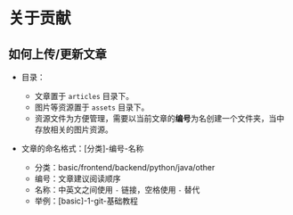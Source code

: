# 关于贡献

## 如何上传/更新文章

* 目录：

    * 文章置于 `articles` 目录下。
    * 图片等资源置于 `assets` 目录下。
    * 资源文件为方便管理，需要以当前文章的**编号**为名创建一个文件夹，当中存放相关的图片资源。

* 文章的命名格式：[分类]-编号-名称

    * 分类：basic/frontend/backend/python/java/other
    * 编号：文章建议阅读顺序
    * 名称：中英文之间使用 `-` 链接，空格使用 `-` 替代
    * 举例：[basic]-1-git-基础教程


